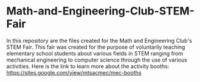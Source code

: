 # Math-and-Engineering-Club-STEM-Fair
In this repository are the files created for the Math and Engineering Club's STEM Fair. This fair was created for the purpose of voluntarily teaching elementary school students about various fields in STEM ranging from mechanical engineering to computer science through the use of various activities. Here is the link to learn more about the activity booths: https://sites.google.com/view/mtsacmec/mec-booths 
